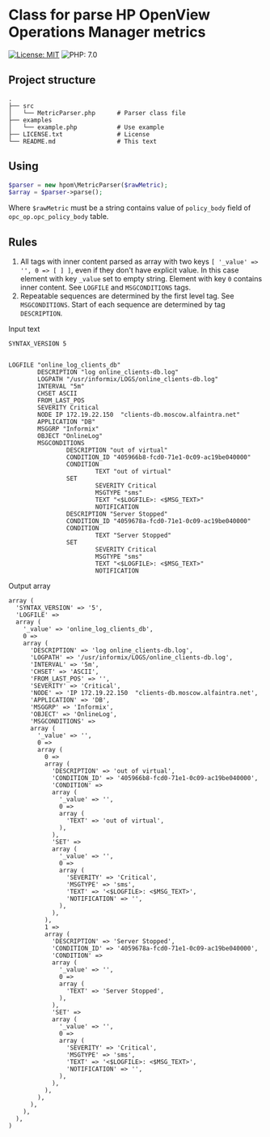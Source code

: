 # Class for parse HP OpenView Operations Manager metrics
[![License: MIT](https://img.shields.io/badge/License-MIT-yellow.svg)](https://opensource.org/licenses/MIT)
![PHP: 7.0](https://img.shields.io/badge/PHP-7.0-green.svg)

## Project structure
    .
    ├── src
    │   └── MetricParser.php      # Parser class file 
    ├── examples
    │   └── example.php           # Use example
    ├── LICENSE.txt               # License
    └── README.md                 # This text

## Using

```php
$parser = new hpom\MetricParser($rawMetric);
$array = $parser->parse();
```

Where ```$rawMetric``` must be a string contains value of ```policy_body``` field of ```opc_op.opc_policy_body``` table. 

## Rules
1) All tags with inner content parsed as array with two keys ```[ '_value' => '', 0 => [ ] ]```, even if they don't have explicit value. In this case element with key ```_value``` set to empty string. Element with key ```0``` contains inner content. See ```LOGFILE``` and ```MSGCONDITIONS``` tags.
2) Repeatable sequences are determined by the first level tag. See ```MSGCONDITIONS```. Start of each sequence are determined by tag  ```DESCRIPTION```.

Input text
```
SYNTAX_VERSION 5


LOGFILE "online_log_clients_db"
        DESCRIPTION "log online_clients-db.log"
        LOGPATH "/usr/informix/LOGS/online_clients-db.log"
        INTERVAL "5m"
        CHSET ASCII
        FROM_LAST_POS
        SEVERITY Critical
        NODE IP 172.19.22.150  "clients-db.moscow.alfaintra.net"
        APPLICATION "DB"
        MSGGRP "Informix"
        OBJECT "OnlineLog"
        MSGCONDITIONS
                DESCRIPTION "out of virtual"
                CONDITION_ID "405966b8-fcd0-71e1-0c09-ac19be040000"
                CONDITION
                        TEXT "out of virtual"
                SET
                        SEVERITY Critical
                        MSGTYPE "sms"
                        TEXT "<$LOGFILE>: <$MSG_TEXT>"
                        NOTIFICATION
                DESCRIPTION "Server Stopped"
                CONDITION_ID "4059678a-fcd0-71e1-0c09-ac19be040000"
                CONDITION
                        TEXT "Server Stopped"
                SET
                        SEVERITY Critical
                        MSGTYPE "sms"
                        TEXT "<$LOGFILE>: <$MSG_TEXT>"
                        NOTIFICATION
```

Output array
```$xslt
array (
  'SYNTAX_VERSION' => '5',
  'LOGFILE' => 
  array (
    '_value' => 'online_log_clients_db',
    0 => 
    array (
      'DESCRIPTION' => 'log online_clients-db.log',
      'LOGPATH' => '/usr/informix/LOGS/online_clients-db.log',
      'INTERVAL' => '5m',
      'CHSET' => 'ASCII',
      'FROM_LAST_POS' => '',
      'SEVERITY' => 'Critical',
      'NODE' => 'IP 172.19.22.150  "clients-db.moscow.alfaintra.net',
      'APPLICATION' => 'DB',
      'MSGGRP' => 'Informix',
      'OBJECT' => 'OnlineLog',
      'MSGCONDITIONS' => 
      array (
        '_value' => '',
        0 => 
        array (
          0 => 
          array (
            'DESCRIPTION' => 'out of virtual',
            'CONDITION_ID' => '405966b8-fcd0-71e1-0c09-ac19be040000',
            'CONDITION' => 
            array (
              '_value' => '',
              0 => 
              array (
                'TEXT' => 'out of virtual',
              ),
            ),
            'SET' => 
            array (
              '_value' => '',
              0 => 
              array (
                'SEVERITY' => 'Critical',
                'MSGTYPE' => 'sms',
                'TEXT' => '<$LOGFILE>: <$MSG_TEXT>',
                'NOTIFICATION' => '',
              ),
            ),
          ),
          1 => 
          array (
            'DESCRIPTION' => 'Server Stopped',
            'CONDITION_ID' => '4059678a-fcd0-71e1-0c09-ac19be040000',
            'CONDITION' => 
            array (
              '_value' => '',
              0 => 
              array (
                'TEXT' => 'Server Stopped',
              ),
            ),
            'SET' => 
            array (
              '_value' => '',
              0 => 
              array (
                'SEVERITY' => 'Critical',
                'MSGTYPE' => 'sms',
                'TEXT' => '<$LOGFILE>: <$MSG_TEXT>',
                'NOTIFICATION' => '',
              ),
            ),
          ),
        ),
      ),
    ),
  ),
)
```
